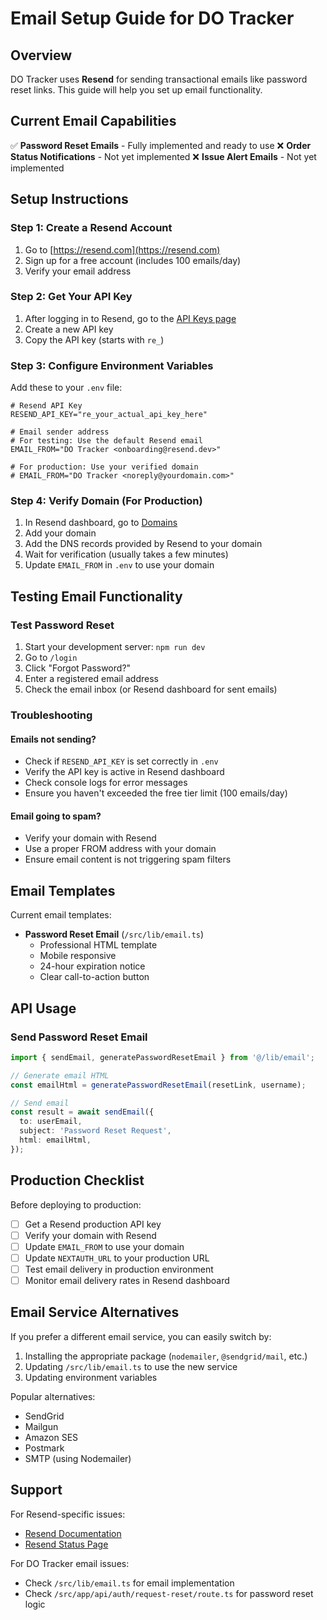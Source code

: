 # Email Setup Guide for DO Tracker

## Overview
DO Tracker uses **Resend** for sending transactional emails like password reset links. This guide will help you set up email functionality.

## Current Email Capabilities
✅ **Password Reset Emails** - Fully implemented and ready to use
❌ **Order Status Notifications** - Not yet implemented
❌ **Issue Alert Emails** - Not yet implemented

## Setup Instructions

### Step 1: Create a Resend Account
1. Go to [https://resend.com](https://resend.com)
2. Sign up for a free account (includes 100 emails/day)
3. Verify your email address

### Step 2: Get Your API Key
1. After logging in to Resend, go to the [API Keys page](https://resend.com/api-keys)
2. Create a new API key
3. Copy the API key (starts with `re_`)

### Step 3: Configure Environment Variables
Add these to your `.env` file:

```env
# Resend API Key
RESEND_API_KEY="re_your_actual_api_key_here"

# Email sender address
# For testing: Use the default Resend email
EMAIL_FROM="DO Tracker <onboarding@resend.dev>"

# For production: Use your verified domain
# EMAIL_FROM="DO Tracker <noreply@yourdomain.com>"
```

### Step 4: Verify Domain (For Production)
1. In Resend dashboard, go to [Domains](https://resend.com/domains)
2. Add your domain
3. Add the DNS records provided by Resend to your domain
4. Wait for verification (usually takes a few minutes)
5. Update `EMAIL_FROM` in `.env` to use your domain

## Testing Email Functionality

### Test Password Reset
1. Start your development server: `npm run dev`
2. Go to `/login`
3. Click "Forgot Password?"
4. Enter a registered email address
5. Check the email inbox (or Resend dashboard for sent emails)

### Troubleshooting

#### Emails not sending?
- Check if `RESEND_API_KEY` is set correctly in `.env`
- Verify the API key is active in Resend dashboard
- Check console logs for error messages
- Ensure you haven't exceeded the free tier limit (100 emails/day)

#### Email going to spam?
- Verify your domain with Resend
- Use a proper FROM address with your domain
- Ensure email content is not triggering spam filters

## Email Templates

Current email templates:
- **Password Reset Email** (`/src/lib/email.ts`)
  - Professional HTML template
  - Mobile responsive
  - 24-hour expiration notice
  - Clear call-to-action button

## API Usage

### Send Password Reset Email
```typescript
import { sendEmail, generatePasswordResetEmail } from '@/lib/email';

// Generate email HTML
const emailHtml = generatePasswordResetEmail(resetLink, username);

// Send email
const result = await sendEmail({
  to: userEmail,
  subject: 'Password Reset Request',
  html: emailHtml,
});
```

## Production Checklist

Before deploying to production:
- [ ] Get a Resend production API key
- [ ] Verify your domain with Resend
- [ ] Update `EMAIL_FROM` to use your domain
- [ ] Update `NEXTAUTH_URL` to your production URL
- [ ] Test email delivery in production environment
- [ ] Monitor email delivery rates in Resend dashboard

## Email Service Alternatives

If you prefer a different email service, you can easily switch by:
1. Installing the appropriate package (`nodemailer`, `@sendgrid/mail`, etc.)
2. Updating `/src/lib/email.ts` to use the new service
3. Updating environment variables

Popular alternatives:
- SendGrid
- Mailgun
- Amazon SES
- Postmark
- SMTP (using Nodemailer)

## Support

For Resend-specific issues:
- [Resend Documentation](https://resend.com/docs)
- [Resend Status Page](https://status.resend.com)

For DO Tracker email issues:
- Check `/src/lib/email.ts` for email implementation
- Check `/src/app/api/auth/request-reset/route.ts` for password reset logic